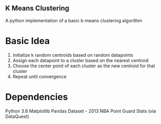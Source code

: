 ## K Means Clustering
A python implementation of a basic k-means clustering algorithm
# Basic Idea
1. Initialize k random centroids based on random datapoints
2. Assign each datapoint to a cluster based on the nearest centroid
3. Choose the center point of each cluster as the new centroid for that cluster
4. Repeat until convergence
# Dependencies
Python 3.6
Matplotlib
Pandas
Dataset - 2013 NBA Point Guard Stats (via DataQuest)
